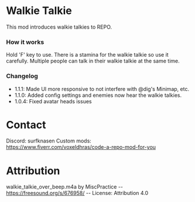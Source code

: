 # Walkie Talkie

This mod introduces walkie talkies to REPO. 

### How it works
Hold 'F' key to use. There is a stamina for the walkie talkie so use it carefully. Multiple people can talk in their walkie talkie at the same time.

### Changelog
- 1.1.1: Made UI more responsive to not interfere with @dig's Minimap, etc.
- 1.1.0: Added config settings and enemies now hear the walkie talkies.
- 1.0.4: Fixed avatar heads issues

# Contact
Discord: surfknasen
Custom mods: https://www.fiverr.com/voxeldhras/code-a-repo-mod-for-you

# Attribution
walkie_talkie_over_beep.m4a by MiscPractice -- https://freesound.org/s/676958/ -- License: Attribution 4.0